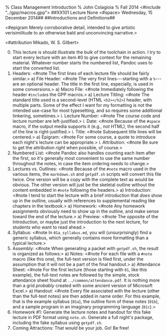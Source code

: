 % Class Management Introduction
% John Colagioia
% Fall 2014
<#include "../gpp/macros.gpp">
##XX101 Lecture None <#space> Wednesday, 15 December 2014##
##Introductions and Definitions##

<#epigram Merely corroborative detail, intended to give artistic
  verisimilitude to an otherwise bald and unconvincing narrative.>

<#attribution Mikado, W. S. Gilbert>

0. This lecture is should illustrate the bulk of the toolchain in action.
I try to start every lecture with an item #0 to give context for the
remaining material.  Whatever number starts the numbered list, Pandoc uses
to start the converted list.
0. Headers:  <#note The first lines of each lecture file should be fairly
similar.>
    a) File Header:  <#note The very first lines---starting with a
`%`---are an optional header.  The title in the first line, especially, is
used in some conversions.>
    a) Macro File:  <#note Immediately following the header `#include`s
the GPP macros.>
    a) Lecture Titling:  <#note The standard title used is a second-level
(HTML `<h2></h2>`) header, with multiple parts.  Some of the effect I want
for my formatting is not the intended use-case for most typesetting, and
so requires some additional tinkering, sometimes.>
        i. Lecture Number:  <#note The course code and lecture number are
left-justified.>
        i. Date:  <#note Because of the `#space` macro, if the output
media supports it (e.g., _not_ HTML), the second half of the line is
right-justified.>
        i. Title:  <#note Subsequent title lines will be centered.>
    a) Epigram:  <#note For some course, a quote to introduce each night's
lecture can be appropriate.>
        i. Attribution:  <#note Be sure to get the attribution _right_
when possible, of course.>
0. Numbered List:  <#note Pandoc also handles counting each item after the
first, so it's generally most convenient to use the same number throughout
the notes, in case the item ordering needs to change.>
0. Lectures vs. Outlines:  <#note Because of the `#note` macro used in the
various items, the `markdown.sh` and `getpdf.sh` scripts will
convert this file twice.  One version will be a copy with the complete
text as would be obvious.  The other version will just be the skeletal
outline without the content embedded in `#note` following the headers.>
    a) Introduction:  <#note I tend to start the lecture with a brief
introduction that _does_ show up in the outline, usually with references
to supplemental reading like chapters in the textbook.>
    a) Homework:  <#note Any homework assignments obviously need to show
up in the outline, and make sense toward the end of the lecture.>
    a) Preview:  <#note The opposite of the Introduction, or maybe just
the introduction to the next lecture, for students who want to read
ahead.>
0. Syllabus:  <#note In `01a_syllabus.md`, you will (unsurprisingly)
find a generic syllabus, which generally contains more formatting than a
typical lecture.>
0. Assembly:  <#note When generating a packet with `getpdf.sh`, the
result is organized as follows:>
    a) Notes:  <#note For each file with a `#note` macro (like this one),
the full-text version is filed first, under the assumption that it will
not be a part of the final handout.>
    a) Attendance Sheet:  <#note For the first lecture (those starting
with `01`, like this example), the full-text notes are followed by the
simple, stock attendance sheet found at `../common/attendance.pdf`.
It is nothing more than a grid _probably_ created with some ancient
version of Microsoft Excel.>
    a) Handout:  <#note Every file associated with the lecture (other than
the full-text notes) are then added in name order.  For this example, that
is the example syllabus (`01a`), the outline form of these notes (`01b`),
and a sample program in an imaginary programming language (`01c`).>
0. Homework #1:  Generate the lecture notes and handout for this fake
lecture in PDF format using `note.sh`.  Generate a full night's
package, including the fake syllabus using `getpdf.sh`.
0. Coming Attractions:  That would be your job.  Go!  Be free!

